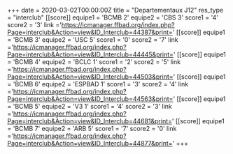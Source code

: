 +++
date = 2020-03-02T00:00:00Z
title = "Departementaux J12"
res_type = "interclub"
[[score]] 
equipe1 = 'BCMB 2' 
equipe2 = 'CBS 3' 
score1 = '4' 
score2 = '3' 
link ='https://icmanager.ffbad.org/index.php?Page=interclub&Action=view&ID_Interclub=44387&print=' 
[[score]] 
equipe1 = 'BCMB 3' 
equipe2 = 'USC 5' 
score1 = '0' 
score2 = '7' 
link ='https://icmanager.ffbad.org/index.php?Page=interclub&Action=view&ID_Interclub=44445&print=' 
[[score]] 
equipe1 = 'BCMB 4' 
equipe2 = 'BCLC 1' 
score1 = '2' 
score2 = '5' 
link ='https://icmanager.ffbad.org/index.php?Page=interclub&Action=view&ID_Interclub=44503&print=' 
[[score]] 
equipe1 = 'BCMB 6' 
equipe2 = 'ESPBAD 1' 
score1 = '3' 
score2 = '4' 
link ='https://icmanager.ffbad.org/index.php?Page=interclub&Action=view&ID_Interclub=44563&print=' 
[[score]] 
equipe1 = 'BCMB 5' 
equipe2 = 'V3 1' 
score1 = '4' 
score2 = '3' 
link ='https://icmanager.ffbad.org/index.php?Page=interclub&Action=view&ID_Interclub=44681&print=' 
[[score]] 
equipe1 = 'BCMB 7' 
equipe2 = 'ARB 5' 
score1 = '7' 
score2 = '0' 
link ='https://icmanager.ffbad.org/index.php?Page=interclub&Action=view&ID_Interclub=44877&print=' 
+++